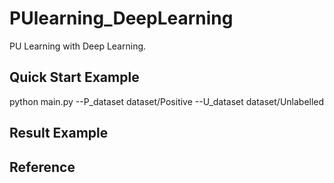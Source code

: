 # PUlearning_DeepLearning
PU Learning with Deep Learning.

## Quick Start Example
python main.py --P_dataset dataset/Positive --U_dataset dataset/Unlabelled

## Result Example


## Reference
